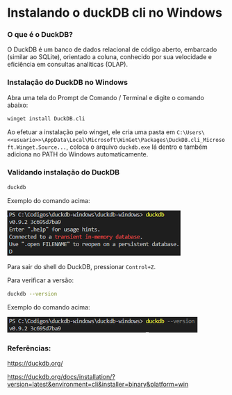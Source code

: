 # Instalando o duckDB cli no Windows

### O que é o DuckDB?

O DuckDB é um banco de dados relacional de código aberto, embarcado (similar ao SQLite), orientado a coluna, conhecido por sua velocidade e eficiência em consultas analíticas (OLAP). 

### Instalação do DuckDB no Windows

Abra uma tela do Prompt de Comando / Terminal e digite o comando abaixo:

``` bash copy
winget install DuckDB.cli
```

Ao efetuar a instalação pelo winget, ele cria uma pasta em `C:\Users\<<usuario>>\AppData\Local\Microsoft\WinGet\Packages\DuckDB.cli_Microsoft.Winget.Source...`, coloca o arquivo `duckdb.exe` lá dentro e também adiciona no PATH do Windows automaticamente.

### Validando instalação do DuckDB

``` bash copy
duckdb
```

Exemplo do comando acima:

![Alt text](image.png)

Para sair do shell do DuckDB, pressionar `Control+Z`.

Para verificar a versão:

``` bash copy
duckdb --version
```
Exemplo do comando acima:

![Alt text](image-1.png)


### Referências:
https://duckdb.org/

https://duckdb.org/docs/installation/?version=latest&environment=cli&installer=binary&platform=win

